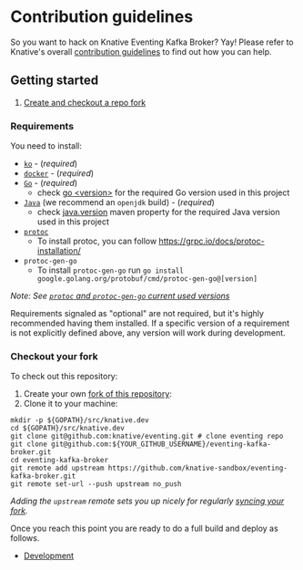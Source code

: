 # Contribution guidelines

So you want to hack on Knative Eventing Kafka Broker? Yay! Please refer to Knative's overall
[contribution guidelines](https://www.knative.dev/contributing/) to find out how you can help.

## Getting started

1. [Create and checkout a repo fork](#checkout-your-fork)

### Requirements

You need to install:

- [`ko`](https://github.com/google/ko) - (_required_)
- [`docker`](https://www.docker.com/) - (_required_)
- [`Go`](https://golang.org/) - (_required_)
    - check
      [go \<version\>](https://github.com/knative-sandbox/eventing-kafka-broker/blob/master/go.mod)
      for the required Go version used in this project
- [`Java`](https://www.java.com/en/) (we recommend an `openjdk` build) -
  (_required_)
    - check
      [java.version](https://github.com/knative-sandbox/eventing-kafka-broker/blob/master/data-plane/pom.xml)
      maven property for the required Java version used in this project
- [`protoc`](https://github.com/protocolbuffers/protobuf)
     - To install protoc, you can follow https://grpc.io/docs/protoc-installation/
- `protoc-gen-go`
     - To install `protoc-gen-go` run `go install google.golang.org/protobuf/cmd/protoc-gen-go@[version]`

_Note: See [`protoc` and `protoc-gen-go` current used versions](https://github.com/knative-sandbox/eventing-kafka-broker/blob/main/control-plane/pkg/contract/contract.pb.go#L3)_

Requirements signaled as "optional" are not required, but it's highly recommended having them installed. If a specific
version of a requirement is not explicitly defined above, any version will work during development.

### Checkout your fork

To check out this repository:

1. Create your own [fork of this repository](https://help.github.com/articles/fork-a-repo/):
1. Clone it to your machine:

```shell
mkdir -p ${GOPATH}/src/knative.dev
cd ${GOPATH}/src/knative.dev
git clone git@github.com:knative/eventing.git # clone eventing repo
git clone git@github.com:${YOUR_GITHUB_USERNAME}/eventing-kafka-broker.git
cd eventing-kafka-broker
git remote add upstream https://github.com/knative-sandbox/eventing-kafka-broker.git
git remote set-url --push upstream no_push
```

_Adding the `upstream` remote sets you up nicely for regularly
[syncing your fork](https://help.github.com/articles/syncing-a-fork/)._

Once you reach this point you are ready to do a full build and deploy as follows.

- [Development](DEVELOPMENT.md)
